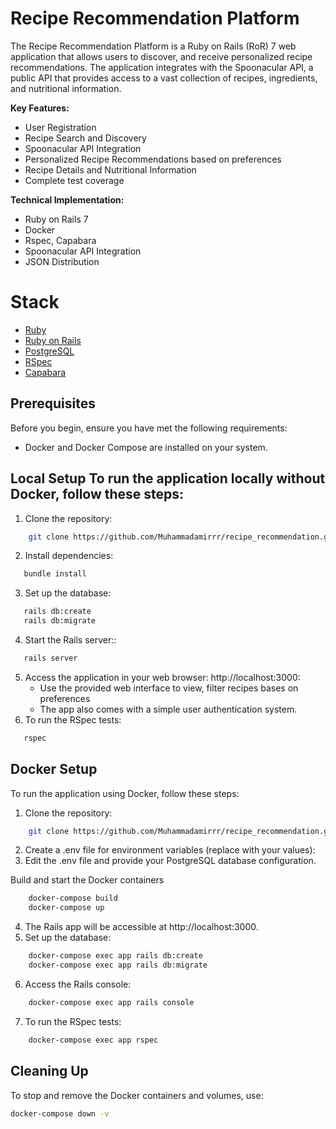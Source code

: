 # Recipe Recommendation Platform
The Recipe Recommendation Platform is a Ruby on Rails (RoR) 7 web application that allows users to discover, and receive personalized recipe recommendations. The application integrates with the Spoonacular API, a public API that provides access to a vast collection of recipes, ingredients, and nutritional information.

**Key Features:**
- User Registration
- Recipe Search and Discovery
- Spoonacular API Integration
- Personalized Recipe Recommendations based on preferences
- Recipe Details and Nutritional Information
- Complete test coverage


**Technical Implementation:**
- Ruby on Rails 7
- Docker
- Rspec, Capabara
- Spoonacular API Integration
- JSON Distribution

# Stack

* [Ruby](https://www.ruby-lang.org/en/)
* [Ruby on Rails](https://rubyonrails.org/)
* [PostgreSQL](https://www.postgresql.org/)
* [RSpec](https://github.com/rspec/rspec-rails)
* [Capabara](https://teamcapybara.github.io/capybara/)

## Prerequisites
Before you begin, ensure you have met the following requirements:
- Docker and Docker Compose are installed on your system.
## Local Setup To run the application locally without Docker, follow these steps:
1. Clone the repository:
```bash
    git clone https://github.com/Muhammadamirrr/recipe_recommendation.git cd recipe_recommendation
```
2. Install dependencies:
 ```bash
    bundle install
 ```
3. Set up the database:
 ```bash
    rails db:create
    rails db:migrate
 ```
4. Start the Rails server::
 ```bash
    rails server
 ```
5. Access the application in your web browser: http://localhost:3000:
    - Use the provided web interface to view, filter recipes bases on preferences
    - The app also comes with a simple user authentication system.
3. To run the RSpec tests:
 ```bash
    rspec
 ```

## Docker Setup

To run the application using Docker, follow these steps:

1. Clone the repository:
```bash
    git clone https://github.com/Muhammadamirrr/recipe_recommendation.git cd recipe_recommendation
```
2. Create a .env file for environment variables (replace with your values):
3. Edit the .env file and provide your PostgreSQL database configuration.

Build and start the Docker containers
```bash
    docker-compose build
    docker-compose up
```
4. The Rails app will be accessible at http://localhost:3000.
5. Set up the database:

```bash
    docker-compose exec app rails db:create
    docker-compose exec app rails db:migrate
```
6. Access the Rails console:
```bash
    docker-compose exec app rails console
```
7. To run the RSpec tests:
```bash
    docker-compose exec app rspec
```
## Cleaning Up
To stop and remove the Docker containers and volumes, use:
```bash
docker-compose down -v
```
